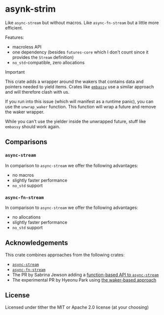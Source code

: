 # asynk-strim

Like `async-stream` but without macros. Like `async-fn-stream` but a little more efficient.

Features:

- macroless API
- one dependency (besides `futures-core` which I don't count since it provides the `Stream` definition)
- `no_std`-compatible, zero allocations

> [!IMPORTANT]  
> This crate adds a wrapper around the wakers that contains data and pointers needed to yield items.
> Crates like [`embassy`](https://embassy.dev) use a similar approach and will therefore clash with us.
>
> If you run into this issue (which will manifest as a runtime panic), you can use the `unwrap_waker` function.
> This function will wrap a future and remove the waker wrapper.
>
> While you can't use the yielder inside the unwrapped future, stuff like `embassy` should work again.

## Comparisons

### `async-stream`

In comparison to `async-stream` we offer the following advantages:

- no macros
- slightly faster performance
- `no_std` support

### `async-fn-stream`

In comparison to `async-stream` we offer the following advantages:

- no allocations
- slightly faster performance
- `no_std` support

## Acknowledgements

This crate combines approaches from the following crates:

- [`async-stream`][async-stream]
- [`async-fn-stream`][async-fn-stream]
- The PR by Sabrina Jewson adding a [function-based API to `async-stream`][sabrina-pr]
- The experimental PR by Hyeonu Park using [the waker-based approach][hyeonu-pr]

## License

Licensed under tither the MIT or Apache 2.0 license (at your choosing)

[async-stream]: https://github.com/tokio-rs/async-stream
[async-fn-stream]: https://github.com/dmitryvk/async-fn-stream
[sabrina-pr]: https://github.com/tokio-rs/async-stream/pull/74
[hyeonu-pr]: https://github.com/tokio-rs/async-stream/pull/105
